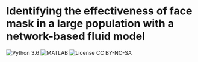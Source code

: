 # Identifying the effectiveness of face mask  in a large population with a network-based fluid model 
![Python 3.6](https://img.shields.io/badge/python-3.6-green.svg?style=plastic)
![MATLAB](https://img.shields.io/badge/python-3.6-green.svg?style=plastic)
![License CC BY-NC-SA](https://img.shields.io/badge/license-CC_BY--NC--SA--green.svg?style=plastic)